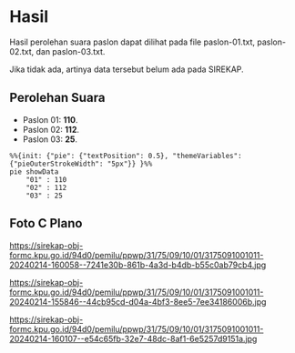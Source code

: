 # Hasil

Hasil perolehan suara paslon dapat dilihat pada file paslon-01.txt, paslon-02.txt, dan paslon-03.txt.

Jika tidak ada, artinya data tersebut belum ada pada SIREKAP.

## Perolehan Suara

 * Paslon 01: **110**.
 * Paslon 02: **112**.
 * Paslon 03: **25**.

```mermaid
%%{init: {"pie": {"textPosition": 0.5}, "themeVariables": {"pieOuterStrokeWidth": "5px"}} }%%
pie showData
    "01" : 110
    "02" : 112
    "03" : 25
```
## Foto C Plano

https://sirekap-obj-formc.kpu.go.id/94d0/pemilu/ppwp/31/75/09/10/01/3175091001011-20240214-160058--7241e30b-861b-4a3d-b4db-b55c0ab79cb4.jpg

https://sirekap-obj-formc.kpu.go.id/94d0/pemilu/ppwp/31/75/09/10/01/3175091001011-20240214-155846--44cb95cd-d04a-4bf3-8ee5-7ee34186006b.jpg

https://sirekap-obj-formc.kpu.go.id/94d0/pemilu/ppwp/31/75/09/10/01/3175091001011-20240214-160107--e54c65fb-32e7-48dc-8af1-6e5257d9151a.jpg
